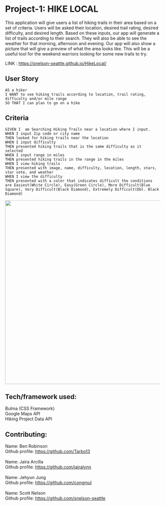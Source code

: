 # Project-1: HIKE LOCAL

This application will give users a list of hiking trails in their area based on a set of criteria.  Users will be asked their location, desired trail rating, desired difficulty, and desired length.  Based on these inputs, our app will generate a list of trails according to their search.  They will also be able to see the weather for that morning, afternoon and evening.  Our app will also show a picture that will give a preview of what the area looks like.  This will be a useful tool for the weekend warriors looking for some new trails to try.

LINK : https://snelson-seattle.github.io/HikeLocal/

## User Story

```
AS a hiker
I WANT to see hiking trails according to location, trail rating, difficulty and/or mile range
SO THAT I can plan to go on a hike
```

## Criteria

```
GIVEN I  am Searching Hiking Trails near a location where I input.
WHEN I input Zip code or city name
THEN looked for hiking trails near the location
WHEN I input difficulty
THEN presented hiking trails that is the same difficulty as it selected
WHEN I input range in miles
THEN presented hiking trails in the range in the miles
WHEN I view hiking trails
THEN presented with image, name, difficulty, location, length, stars, star vote, and weather
WHEN I view the difficulty
THEN presented with a color that indicates difficult the conditions are Easiest(White Circle), Easy(Green Circle), More Difficult(Blue Square), Very Difficult(Black Diamond), Extremely Difficult(Dbl. Black Diamond)
```

<img src = "./public/assets/img/Hike_Local.gif" width="600" />

## Tech/framework used: 

Bulma (CSS Framework)</br>
Google Maps API</br>
Hiking Project Data API</br>

## Contributing:
Name: Ben Robinson</br>
Github profile: https://github.com/Tarbo13</br></br>
Name: Jaira Arcilla</br>
Github profile: https://github.com/jairalynn</br></br>
Name: Jehyun Jung</br>
Github profile: https://github.com/congmul</br></br>
Name: Scott Nelson</br>
Github profile: https://github.com/snelson-seattle</br>